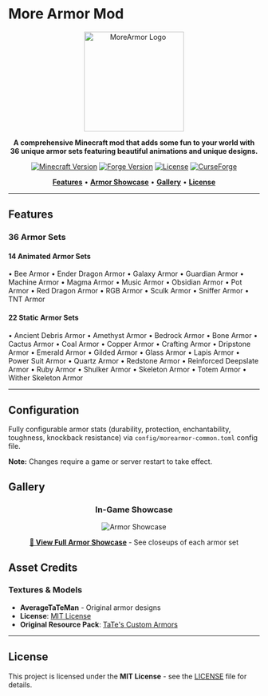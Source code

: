 # More Armor Mod

<div align="center">

<img src="docs/images/MoreArmorLogo.png" alt="MoreArmor Logo" width="200" height="200" />

**A comprehensive Minecraft mod that adds some fun to your world with 36 unique armor sets featuring beautiful animations and unique designs.**

[![Minecraft Version](https://img.shields.io/badge/Minecraft-1.20.1-blue.svg)](https://www.minecraft.net/)
[![Forge Version](https://img.shields.io/badge/Forge-47.1.0+-orange.svg)](https://files.minecraftforge.net/)
[![License](https://img.shields.io/badge/License-MIT-green.svg)](LICENSE)
[![CurseForge](https://img.shields.io/badge/CurseForge-Download-blue.svg)](https://www.curseforge.com/minecraft/mc-mods/more-armorsets)

[**Features**](#features) • [**Armor Showcase**](docs/ARMOR_SHOWCASE.md) • [**Gallery**](#gallery) • [**License**](#license)

</div>

---

## Features

### **36 Armor Sets**
#### 14 Animated Armor Sets
• Bee Armor
• Ender Dragon Armor
• Galaxy Armor
• Guardian Armor
• Machine Armor
• Magma Armor
• Music Armor
• Obsidian Armor
• Pot Armor
• Red Dragon Armor
• RGB Armor
• Sculk Armor
• Sniffer Armor
• TNT Armor

#### 22 Static Armor Sets
• Ancient Debris Armor
• Amethyst Armor
• Bedrock Armor
• Bone Armor
• Cactus Armor
• Coal Armor
• Copper Armor
• Crafting Armor
• Dripstone Armor
• Emerald Armor
• Gilded Armor
• Glass Armor
• Lapis Armor
• Power Suit Armor
• Quartz Armor
• Redstone Armor
• Reinforced Deepslate Armor
• Ruby Armor
• Shulker Armor
• Skeleton Armor
• Totem Armor
• Wither Skeleton Armor

---

## Configuration

Fully configurable armor stats (durability, protection, enchantability, toughness, knockback resistance) via `config/morearmor-common.toml` config file. 

**Note:** Changes require a game or server restart to take effect.

## Gallery

<div align="center">

### **In-Game Showcase**
![Armor Showcase](docs/images/armor_showcase.png)

**[📖 View Full Armor Showcase](docs/ARMOR_SHOWCASE.md)** - See closeups of each armor set

</div>

## Asset Credits

### **Textures & Models**
- **AverageTaTeMan** - Original armor designs
- **License**: [MIT License](src/main/resources/assets/morearmor/textures/averagetateman/LICENSE)
- **Original Resource Pack**: [TaTe's Custom Armors](https://modrinth.com/resourcepack/tates-custom-armors-and-elytras)

---

## License

This project is licensed under the **MIT License** - see the [LICENSE](LICENSE) file for details.